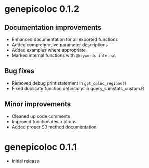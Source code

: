 # genepicoloc 0.1.2

## Documentation improvements
* Enhanced documentation for all exported functions
* Added comprehensive parameter descriptions
* Added examples where appropriate
* Marked internal functions with `@keywords internal`

## Bug fixes
* Removed debug print statement in `get_coloc_regions()`
* Fixed duplicate function definitions in query_sumstats_custom.R

## Minor improvements
* Cleaned up code comments
* Improved function descriptions
* Added proper S3 method documentation

# genepicoloc 0.1.1

* Initial release